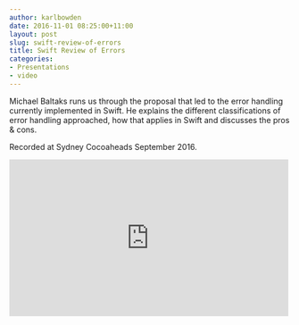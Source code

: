 ```yaml
---
author: karlbowden
date: 2016-11-01 08:25:00+11:00
layout: post
slug: swift-review-of-errors
title: Swift Review of Errors
categories:
- Presentations
- video
---
```


Michael Baltaks runs us through the proposal that led to the error handling currently implemented in Swift. He explains the different classifications of error handling approached, how that applies in Swift and discusses the pros & cons.

Recorded at Sydney Cocoaheads September 2016.

<div class="aspect-block aspect-block--16-by-9"><iframe src="https://player.vimeo.com/video/187900936?title=0&byline=0&portrait=0&color=ffffff" width="500" height="281" frameborder="0" webkitallowfullscreen mozallowfullscreen allowfullscreen></iframe></div>
